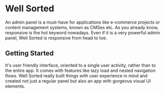 # Well Sorted

An admin panel is a must-have for applications like e-commerce projects or content management systems, known as CMSes etc. As you already know, responsive is the hot keyword nowadays. Even if it is a very powerful admin panel, Well Sorted is responsive from head to toe.

## Getting Started

It's user friendly interface, oriented to a single user activity, rather than to the entire app. It comes with features like lazy load and nested navigation flows. Well Sorted really built things with user experience in mind and created not just a regular panel but also an app with gorgeous visual UI elements.
